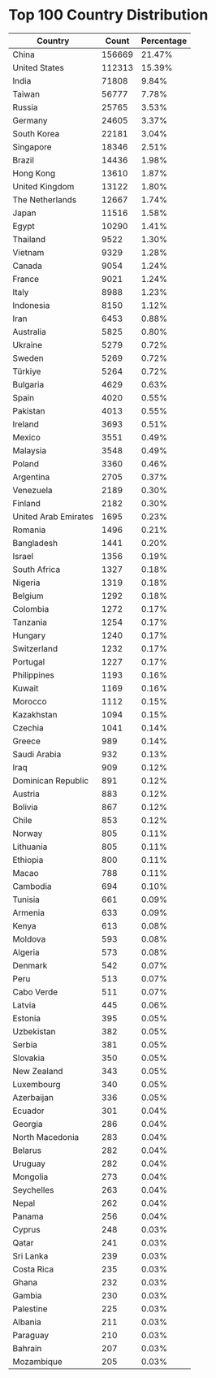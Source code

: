# Top 100 Country Distribution
| Country | Count | Percentage |
|----|----|----|
| China | 156669 | 21.47% |
| United States | 112313 | 15.39% |
| India | 71808 | 9.84% |
| Taiwan | 56777 | 7.78% |
| Russia | 25765 | 3.53% |
| Germany | 24605 | 3.37% |
| South Korea | 22181 | 3.04% |
| Singapore | 18346 | 2.51% |
| Brazil | 14436 | 1.98% |
| Hong Kong | 13610 | 1.87% |
| United Kingdom | 13122 | 1.80% |
| The Netherlands | 12667 | 1.74% |
| Japan | 11516 | 1.58% |
| Egypt | 10290 | 1.41% |
| Thailand | 9522 | 1.30% |
| Vietnam | 9329 | 1.28% |
| Canada | 9054 | 1.24% |
| France | 9021 | 1.24% |
| Italy | 8988 | 1.23% |
| Indonesia | 8150 | 1.12% |
| Iran | 6453 | 0.88% |
| Australia | 5825 | 0.80% |
| Ukraine | 5279 | 0.72% |
| Sweden | 5269 | 0.72% |
| Türkiye | 5264 | 0.72% |
| Bulgaria | 4629 | 0.63% |
| Spain | 4020 | 0.55% |
| Pakistan | 4013 | 0.55% |
| Ireland | 3693 | 0.51% |
| Mexico | 3551 | 0.49% |
| Malaysia | 3548 | 0.49% |
| Poland | 3360 | 0.46% |
| Argentina | 2705 | 0.37% |
| Venezuela | 2189 | 0.30% |
| Finland | 2182 | 0.30% |
| United Arab Emirates | 1695 | 0.23% |
| Romania | 1496 | 0.21% |
| Bangladesh | 1441 | 0.20% |
| Israel | 1356 | 0.19% |
| South Africa | 1327 | 0.18% |
| Nigeria | 1319 | 0.18% |
| Belgium | 1292 | 0.18% |
| Colombia | 1272 | 0.17% |
| Tanzania | 1254 | 0.17% |
| Hungary | 1240 | 0.17% |
| Switzerland | 1232 | 0.17% |
| Portugal | 1227 | 0.17% |
| Philippines | 1193 | 0.16% |
| Kuwait | 1169 | 0.16% |
| Morocco | 1112 | 0.15% |
| Kazakhstan | 1094 | 0.15% |
| Czechia | 1041 | 0.14% |
| Greece | 989 | 0.14% |
| Saudi Arabia | 932 | 0.13% |
| Iraq | 909 | 0.12% |
| Dominican Republic | 891 | 0.12% |
| Austria | 883 | 0.12% |
| Bolivia | 867 | 0.12% |
| Chile | 853 | 0.12% |
| Norway | 805 | 0.11% |
| Lithuania | 805 | 0.11% |
| Ethiopia | 800 | 0.11% |
| Macao | 788 | 0.11% |
| Cambodia | 694 | 0.10% |
| Tunisia | 661 | 0.09% |
| Armenia | 633 | 0.09% |
| Kenya | 613 | 0.08% |
| Moldova | 593 | 0.08% |
| Algeria | 573 | 0.08% |
| Denmark | 542 | 0.07% |
| Peru | 513 | 0.07% |
| Cabo Verde | 511 | 0.07% |
| Latvia | 445 | 0.06% |
| Estonia | 395 | 0.05% |
| Uzbekistan | 382 | 0.05% |
| Serbia | 381 | 0.05% |
| Slovakia | 350 | 0.05% |
| New Zealand | 343 | 0.05% |
| Luxembourg | 340 | 0.05% |
| Azerbaijan | 336 | 0.05% |
| Ecuador | 301 | 0.04% |
| Georgia | 286 | 0.04% |
| North Macedonia | 283 | 0.04% |
| Belarus | 282 | 0.04% |
| Uruguay | 282 | 0.04% |
| Mongolia | 273 | 0.04% |
| Seychelles | 263 | 0.04% |
| Nepal | 262 | 0.04% |
| Panama | 256 | 0.04% |
| Cyprus | 248 | 0.03% |
| Qatar | 241 | 0.03% |
| Sri Lanka | 239 | 0.03% |
| Costa Rica | 235 | 0.03% |
| Ghana | 232 | 0.03% |
| Gambia | 230 | 0.03% |
| Palestine | 225 | 0.03% |
| Albania | 211 | 0.03% |
| Paraguay | 210 | 0.03% |
| Bahrain | 207 | 0.03% |
| Mozambique | 205 | 0.03% |
